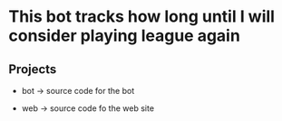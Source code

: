 # This bot tracks how long until I will consider playing league again

## Projects

* bot -> source code for the bot

* web -> source code fo the web site